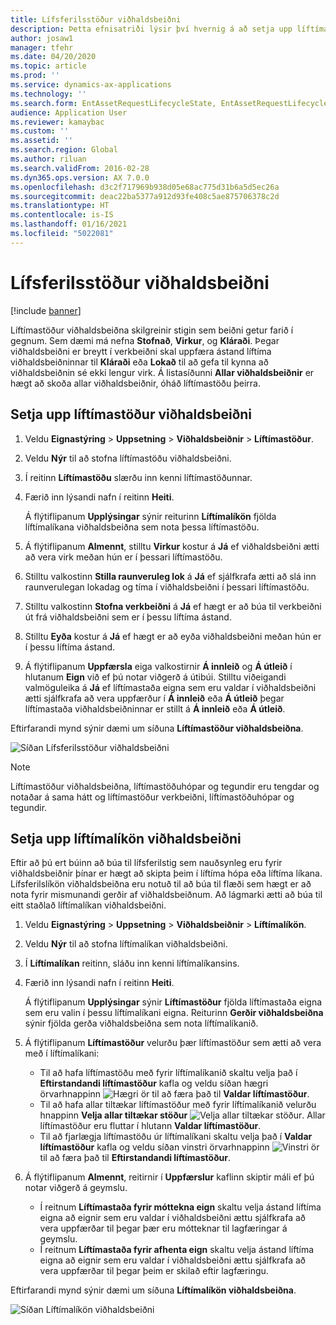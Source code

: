 ```yaml
---
title: Lífsferilsstöður viðhaldsbeiðni
description: Þetta efnisatriði lýsir því hvernig á að setja upp líftímastöður viðhaldsbeiðna í eignastjórnun.
author: josaw1
manager: tfehr
ms.date: 04/20/2020
ms.topic: article
ms.prod: ''
ms.service: dynamics-ax-applications
ms.technology: ''
ms.search.form: EntAssetRequestLifecycleState, EntAssetRequestLifecycleModel
audience: Application User
ms.reviewer: kamaybac
ms.custom: ''
ms.assetid: ''
ms.search.region: Global
ms.author: riluan
ms.search.validFrom: 2016-02-28
ms.dyn365.ops.version: AX 7.0.0
ms.openlocfilehash: d3c2f717969b938d05e68ac775d31b6a5d5ec26a
ms.sourcegitcommit: deac22ba5377a912d93fe408c5ae875706378c2d
ms.translationtype: HT
ms.contentlocale: is-IS
ms.lasthandoff: 01/16/2021
ms.locfileid: "5022081"
---
```

# <a name="maintenance-request-lifecycle-states"></a>Lífsferilsstöður viðhaldsbeiðni

[!include [banner](../../includes/banner.md)]

 


Líftímastöður viðhaldsbeiðna skilgreinir stigin sem beiðni getur farið í gegnum. Sem dæmi má nefna **Stofnað**, **Virkur**, og **Kláraði**. Þegar viðhaldsbeiðni er breytt í verkbeiðni skal uppfæra ástand líftíma viðhaldsbeiðninnar til **Kláraði** eða **Lokað** til að gefa til kynna að viðhaldsbeiðnin sé ekki lengur virk. Á listasíðunni **Allar viðhaldsbeiðnir** er hægt að skoða allar viðhaldsbeiðnir, óháð líftímastöðu þeirra.

## <a name="set-up-maintenance-request-lifecycle-states"></a>Setja upp líftímastöður viðhaldsbeiðni

1. Veldu **Eignastýring** \> **Uppsetning** \> **Viðhaldsbeiðnir** \> **Líftímastöður**.
2. Veldu **Nýr** til að stofna líftímastöðu viðhaldsbeiðni.
3. Í reitinn **Líftímastöðu** slærðu inn kenni líftímastöðunnar.
4. Færið inn lýsandi nafn í reitinn **Heiti**.

    Á flýtiflipanum **Upplýsingar** sýnir reiturinn **Líftímalíkön** fjölda líftímalíkana viðhaldsbeiðna sem nota þessa líftímastöðu.

5. Á flýtiflipanum **Almennt**, stilltu **Virkur** kostur á **Já** ef viðhaldsbeiðni ætti að vera virk meðan hún er í þessari líftímastöðu.
6. Stilltu valkostinn **Stilla raunveruleg lok** á **Já** ef sjálfkrafa ætti að slá inn raunverulegan lokadag og tíma í viðhaldsbeiðni í þessari líftímastöðu.
7. Stilltu valkostinn **Stofna verkbeiðni** á **Já** ef hægt er að búa til verkbeiðni út frá viðhaldsbeiðni sem er í þessu líftíma ástand.
8. Stilltu **Eyða** kostur á **Já** ef hægt er að eyða viðhaldsbeiðni meðan hún er í þessu líftíma ástand.
9. Á flýtiflipanum **Uppfærsla** eiga valkostirnir **Á innleið** og **Á útleið** í hlutanum **Eign** við ef þú notar viðgerð á útibúi. Stilltu viðeigandi valmöguleika á **Já** ef líftímastaða eigna sem eru valdar í viðhaldsbeiðni ætti sjálfkrafa að vera uppfærður í **Á innleið** eða **Á útleið** þegar líftímastaða viðhaldsbeiðninnar er stillt á **Á innleið** eða **Á útleið**.

Eftirfarandi mynd sýnir dæmi um síðuna **Líftímastöður viðhaldsbeiðna**.

![Síðan Lífsferilsstöður viðhaldsbeiðni](media/02-setup-for-requests.png)

> [!NOTE]
> Líftímastöður viðhaldsbeiðna, líftímastöðuhópar og tegundir eru tengdar og notaðar á sama hátt og líftímastöður verkbeiðni, líftímastöðuhópar og tegundir. 

## <a name="set-up-maintenance-request-lifecycle-models"></a>Setja upp líftímalíkön viðhaldsbeiðni

Eftir að þú ert búinn að búa til lífsferilstig sem nauðsynleg eru fyrir viðhaldsbeiðnir þínar er hægt að skipta þeim í líftíma hópa eða líftíma líkana. Lífsferilslíkön viðhaldsbeiðna eru notuð til að búa til flæði sem hægt er að nota fyrir mismunandi gerðir af viðhaldsbeiðnum. Að lágmarki ætti að búa til eitt staðlað líftímalíkan viðhaldsbeiðni.

1. Veldu **Eignastýring** \> **Uppsetning** \> **Viðhaldsbeiðnir** \> **Líftímalíkön**.
2. Veldu **Nýr** til að stofna líftímalíkan viðhaldsbeiðni.
3. Í **Líftímalíkan** reitinn, sláðu inn kenni líftímalíkansins.
4. Færið inn lýsandi nafn í reitinn **Heiti**.

    Á flýtiflipanum **Upplýsingar** sýnir **Líftímastöður** fjölda líftímastaða eigna sem eru valin í þessu líftímalíkani eigna. Reiturinn **Gerðir viðhaldsbeiðna** sýnir fjölda gerða viðhaldsbeiðna sem nota líftímalíkanið.

5. Á flýtiflipanum **Líftímastöður** velurðu þær líftímastöður sem ætti að vera með í líftímalíkani:

    - Til að hafa líftímastöðu með fyrir líftímalíkanið skaltu velja það í **Eftirstandandi líftímastöður** kafla og veldu síðan hægri örvarhnappinn ![Hægri ör](media/03-setup-for-requests.png) til að færa það til **Valdar líftímastöður**.
    - Til að hafa allar tiltækar líftímastöður með fyrir líftímalíkanið velurðu hnappinn **Velja allar tiltækar stöður** ![Velja allar tiltækar stöður](media/04-setup-for-requests.png). Allar líftímastöður eru fluttar í hlutann **Valdar líftímastöður**.
    - Til að fjarlægja líftímastöðu úr líftímalíkani skaltu velja það í **Valdar líftímastöður** kafla og veldu síðan vinstri örvarhnappinn ![Vinstri ör](media/05-setup-for-requests.png) til að færa það til **Eftirstandandi líftímastöður**.

6. Á flýtiflipanum **Almennt**, reitirnir í **Uppfærslur** kaflinn skiptir máli ef þú notar viðgerð á geymslu.

    - Í reitnum **Líftímastaða fyrir móttekna eign** skaltu velja ástand líftíma eigna að eignir sem eru valdar í viðhaldsbeiðni ættu sjálfkrafa að vera uppfærðar til þegar þær eru mótteknar til lagfæringar á geymslu.
    - Í reitnum **Líftímastaða fyrir afhenta eign** skaltu velja ástand líftíma eigna að eignir sem eru valdar í viðhaldsbeiðni ættu sjálfkrafa að vera uppfærðar til þegar þeim er skilað eftir lagfæringu.

Eftirfarandi mynd sýnir dæmi um síðuna **Líftímalíkön viðhaldsbeiðna**.

![Síðan Líftímalíkön viðhaldsbeiðni](media/06-setup-for-requests.png)
